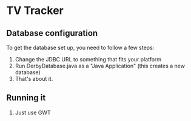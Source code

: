 TV Tracker
================

Database configuration
-------------------------------------
To get the database set up, you need to follow a few steps:
1. Change the JDBC URL to something that fits your platform
2. Run DerbyDatabase.java as a "Java Application" (this creates a new database)
3. That's about it.

Running it
-------------------------------------
1. Just use GWT
